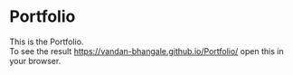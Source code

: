 # Portfolio
This is the Portfolio.<br>
To see the result https://vandan-bhangale.github.io/Portfolio/ open this in your browser.

